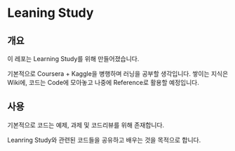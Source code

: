 # Leaning Study

## 개요

이 레포는 Learning Study를 위해 만들어졌습니다.

기본적으로 Coursera + Kaggle을 병행하며 러닝을 공부할 생각입니다.
쌓이는 지식은 Wiki에, 코드는 Code에 모아놓고 나중에 Reference로 활용할 예정입니다.

## 사용

기본적으로 코드는 예제, 과제 및 코드리뷰를 위해 존재합니다.

Leanring Study와 관련된 코드들을 공유하고 배우는 것을 목적으로 합니다.